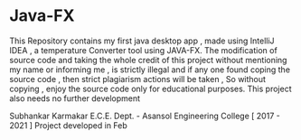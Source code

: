# Java-FX
This Repository contains my first java desktop app , made using IntelliJ IDEA , a temperature Converter tool using JAVA-FX.
The modification of source code and taking the whole credit of this project without mentioning my name or informing me , is strictly
illegal and if any one found coping the source code , then strict plagiarism actions will be taken , So without copying , enjoy the source
code only for educational purposes. This project also needs no further development

Subhankar Karmakar
E.C.E. Dept. - Asansol Engineering College [ 2017 - 2021 ]
Project developed in Feb
